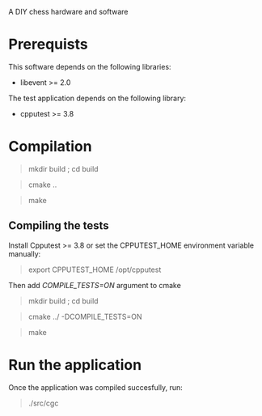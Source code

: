 A DIY chess hardware and software

# Prerequists
This software depends on the following libraries:

* libevent >= 2.0

The test application depends on the following library:

* cpputest >= 3.8

# Compilation
> mkdir build ; cd build

> cmake ..

> make

## Compiling the tests
Install Cpputest >= 3.8 or set the CPPUTEST_HOME environment variable manually:

> export CPPUTEST_HOME /opt/cpputest

Then add *COMPILE_TESTS=ON* argument to cmake

> mkdir build ; cd build

> cmake ../ -DCOMPILE_TESTS=ON 

> make

# Run the application
Once the application was compiled succesfully, run:

> ./src/cgc
